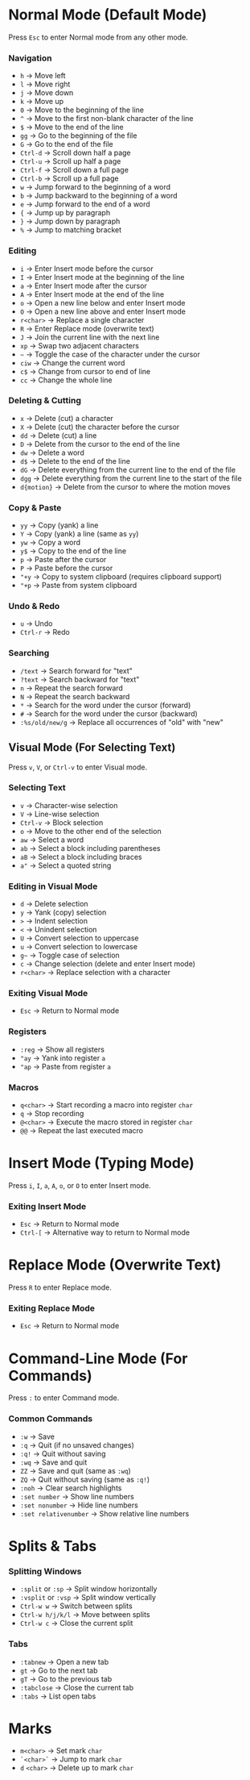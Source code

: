# Normal Mode (Default Mode)

Press `Esc` to enter Normal mode from any other mode.

### Navigation

- `h` → Move left
- `l` → Move right
- `j` → Move down
- `k` → Move up
- `0` → Move to the beginning of the line
- `^` → Move to the first non-blank character of the line
- `$` → Move to the end of the line
- `gg` → Go to the beginning of the file
- `G` → Go to the end of the file
- `Ctrl-d` → Scroll down half a page
- `Ctrl-u` → Scroll up half a page
- `Ctrl-f` → Scroll down a full page
- `Ctrl-b` → Scroll up a full page
- `w` → Jump forward to the beginning of a word
- `b` → Jump backward to the beginning of a word
- `e` → Jump forward to the end of a word
- `{` → Jump up by paragraph
- `}` → Jump down by paragraph
- `%` → Jump to matching bracket

### Editing

- `i` → Enter Insert mode before the cursor
- `I` → Enter Insert mode at the beginning of the line
- `a` → Enter Insert mode after the cursor
- `A` → Enter Insert mode at the end of the line
- `o` → Open a new line below and enter Insert mode
- `O` → Open a new line above and enter Insert mode
- `r<char>` → Replace a single character
- `R` → Enter Replace mode (overwrite text)
- `J` → Join the current line with the next line
- `xp` → Swap two adjacent characters
- `~` → Toggle the case of the character under the cursor
- `ciw` → Change the current word
- `c$` → Change from cursor to end of line
- `cc` → Change the whole line

### Deleting & Cutting

- `x` → Delete (cut) a character
- `X` → Delete (cut) the character before the cursor
- `dd` → Delete (cut) a line
- `D` → Delete from the cursor to the end of the line
- `dw` → Delete a word
- `d$` → Delete to the end of the line
- `dG` → Delete everything from the current line to the end of the file
- `dgg` → Delete everything from the current line to the start of the file
- `d{motion}` → Delete from the cursor to where the motion moves

### Copy & Paste

- `yy` → Copy (yank) a line
- `Y` → Copy (yank) a line (same as `yy`)
- `yw` → Copy a word
- `y$` → Copy to the end of the line
- `p` → Paste after the cursor
- `P` → Paste before the cursor
- `"+y` → Copy to system clipboard (requires clipboard support)
- `"+p` → Paste from system clipboard

### Undo & Redo

- `u` → Undo
- `Ctrl-r` → Redo

### Searching

- `/text` → Search forward for "text"
- `?text` → Search backward for "text"
- `n` → Repeat the search forward
- `N` → Repeat the search backward
- `*` → Search for the word under the cursor (forward)
- `#` → Search for the word under the cursor (backward)
- `:%s/old/new/g` → Replace all occurrences of "old" with "new"

## Visual Mode (For Selecting Text)

Press `v`, `V`, or `Ctrl-v` to enter Visual mode.

### Selecting Text

- `v` → Character-wise selection
- `V` → Line-wise selection
- `Ctrl-v` → Block selection
- `o` → Move to the other end of the selection
- `aw` → Select a word
- `ab` → Select a block including parentheses
- `aB` → Select a block including braces
- `a"` → Select a quoted string

### Editing in Visual Mode

- `d` → Delete selection
- `y` → Yank (copy) selection
- `>` → Indent selection
- `<` → Unindent selection
- `U` → Convert selection to uppercase
- `u` → Convert selection to lowercase
- `g~` → Toggle case of selection
- `c` → Change selection (delete and enter Insert mode)
- `r<char>` → Replace selection with a character

### Exiting Visual Mode

- `Esc` → Return to Normal mode

### Registers

- `:reg` → Show all registers
- `"ay` → Yank into register `a`
- `"ap` → Paste from register `a`

### Macros

- `q<char>` → Start recording a macro into register `char`
- `q` → Stop recording
- `@<char>` → Execute the macro stored in register `char`
- `@@` → Repeat the last executed macro

# Insert Mode (Typing Mode)

Press `i`, `I`, `a`, `A`, `o`, or `O` to enter Insert mode.

### Exiting Insert Mode

- `Esc` → Return to Normal mode
- `Ctrl-[` → Alternative way to return to Normal mode

# Replace Mode (Overwrite Text)

Press `R` to enter Replace mode.

### Exiting Replace Mode

- `Esc` → Return to Normal mode

# Command-Line Mode (For Commands)

Press `:` to enter Command mode.

### Common Commands

- `:w` → Save
- `:q` → Quit (if no unsaved changes)
- `:q!` → Quit without saving
- `:wq` → Save and quit
- `ZZ` → Save and quit (same as `:wq`)
- `ZQ` → Quit without saving (same as `:q!`)
- `:noh` → Clear search highlights
- `:set number` → Show line numbers
- `:set nonumber` → Hide line numbers
- `:set relativenumber` → Show relative line numbers

# Splits & Tabs

### Splitting Windows

- `:split` or `:sp` → Split window horizontally
- `:vsplit` or `:vsp` → Split window vertically
- `Ctrl-w w` → Switch between splits
- `Ctrl-w h/j/k/l` → Move between splits
- `Ctrl-w c` → Close the current split

### Tabs

- `:tabnew` → Open a new tab
- `gt` → Go to the next tab
- `gT` → Go to the previous tab
- `:tabclose` → Close the current tab
- `:tabs` → List open tabs

# Marks

- `m<char>` → Set mark `char`
- `` `<char>` `` → Jump to mark `char`
- `d` `<char>` → Delete up to mark `char`